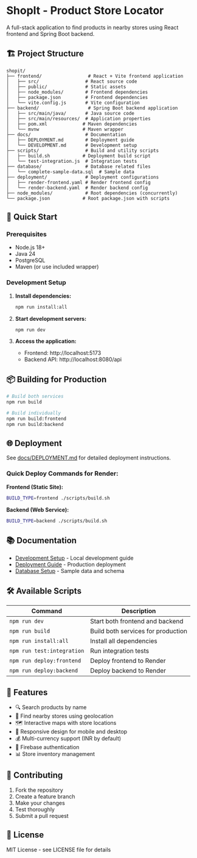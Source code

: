 # ShopIt - Product Store Locator

A full-stack application to find products in nearby stores using React frontend and Spring Boot backend.

## 🏗️ Project Structure

```
shopit/
├── frontend/                 # React + Vite frontend application
│   ├── src/                 # React source code
│   ├── public/              # Static assets
│   ├── node_modules/        # Frontend dependencies
│   ├── package.json         # Frontend dependencies
│   └── vite.config.js       # Vite configuration
├── backend/                  # Spring Boot backend application
│   ├── src/main/java/       # Java source code
│   ├── src/main/resources/  # Application properties
│   ├── pom.xml             # Maven dependencies
│   └── mvnw                # Maven wrapper
├── docs/                    # Documentation
│   ├── DEPLOYMENT.md        # Deployment guide
│   └── DEVELOPMENT.md       # Development setup
├── scripts/                 # Build and utility scripts
│   ├── build.sh            # Deployment build script
│   └── test-integration.js  # Integration tests
├── database/                # Database related files
│   └── complete-sample-data.sql  # Sample data
├── deployment/              # Deployment configurations
│   ├── render-frontend.yaml # Render frontend config
│   └── render-backend.yaml  # Render backend config
├── node_modules/            # Root dependencies (concurrently)
└── package.json            # Root package.json with scripts
```

## 🚀 Quick Start

### Prerequisites
- Node.js 18+
- Java 24
- PostgreSQL
- Maven (or use included wrapper)

### Development Setup

1. **Install dependencies:**
   ```bash
   npm run install:all
   ```

2. **Start development servers:**
   ```bash
   npm run dev
   ```

3. **Access the application:**
   - Frontend: http://localhost:5173
   - Backend API: http://localhost:8080/api

## 📦 Building for Production

```bash
# Build both services
npm run build

# Build individually
npm run build:frontend
npm run build:backend
```

## 🌐 Deployment

See [docs/DEPLOYMENT.md](docs/DEPLOYMENT.md) for detailed deployment instructions.

### Quick Deploy Commands for Render:

**Frontend (Static Site):**
```bash
BUILD_TYPE=frontend ./scripts/build.sh
```

**Backend (Web Service):**
```bash
BUILD_TYPE=backend ./scripts/build.sh
```

## 📚 Documentation

- [Development Setup](docs/DEVELOPMENT.md) - Local development guide
- [Deployment Guide](docs/DEPLOYMENT.md) - Production deployment
- [Database Setup](database/) - Sample data and schema

## 🛠️ Available Scripts

| Command | Description |
|---------|-------------|
| `npm run dev` | Start both frontend and backend |
| `npm run build` | Build both services for production |
| `npm run install:all` | Install all dependencies |
| `npm run test:integration` | Run integration tests |
| `npm run deploy:frontend` | Deploy frontend to Render |
| `npm run deploy:backend` | Deploy backend to Render |

## 📱 Features

- 🔍 Search products by name
- 📍 Find nearby stores using geolocation  
- 🗺️ Interactive maps with store locations
- 📱 Responsive design for mobile and desktop
- 💰 Multi-currency support (INR by default)
- 🔐 Firebase authentication
- 📊 Store inventory management

## 🤝 Contributing

1. Fork the repository
2. Create a feature branch
3. Make your changes
4. Test thoroughly
5. Submit a pull request

## 📄 License

MIT License - see LICENSE file for details